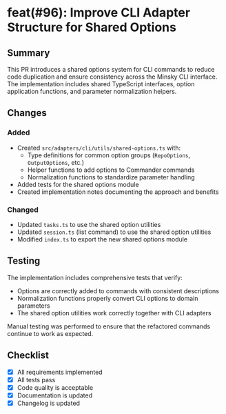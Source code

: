 # feat(#96): Improve CLI Adapter Structure for Shared Options

## Summary

This PR introduces a shared options system for CLI commands to reduce code duplication and ensure consistency across the Minsky CLI interface. The implementation includes shared TypeScript interfaces, option application functions, and parameter normalization helpers.

## Changes

### Added

- Created `src/adapters/cli/utils/shared-options.ts` with:
  - Type definitions for common option groups (`RepoOptions`, `OutputOptions`, etc.)
  - Helper functions to add options to Commander commands
  - Normalization functions to standardize parameter handling
- Added tests for the shared options module
- Created implementation notes documenting the approach and benefits

### Changed

- Updated `tasks.ts` to use the shared option utilities
- Updated `session.ts` (list command) to use the shared option utilities
- Modified `index.ts` to export the new shared options module

## Testing

The implementation includes comprehensive tests that verify:

- Options are correctly added to commands with consistent descriptions
- Normalization functions properly convert CLI options to domain parameters
- The shared option utilities work correctly together with CLI adapters

Manual testing was performed to ensure that the refactored commands continue to work as expected.

## Checklist

- [x] All requirements implemented
- [x] All tests pass
- [x] Code quality is acceptable
- [x] Documentation is updated
- [x] Changelog is updated
